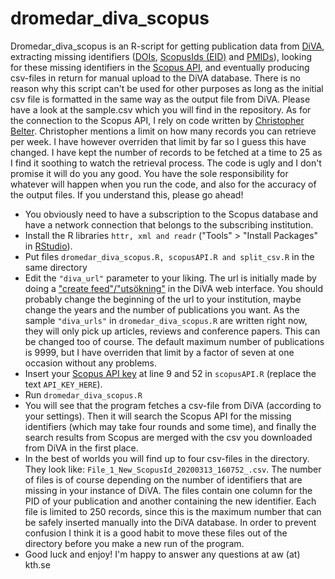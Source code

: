 # dromedar_diva_scopus
Dromedar_diva_scopus is an R-script for getting publication data from [DiVA](https://info.diva-portal.org/consortium/), extracting missing identifiers ([DOIs](https://www.wikidata.org/wiki/Property:P356), [ScopusIds (EID)](https://www.wikidata.org/wiki/Property:P1154) and [PMIDs](https://www.wikidata.org/wiki/Property:P698)), looking for these missing identifiers in the [Scopus API](https://dev.elsevier.com/academic_research_scopus.html), and eventually producing csv-files in return for manual upload to the DiVA database. There is no reason why this script can't be used for other purposes as long as the initial csv file is formatted in the same way as the output file from DiVA. Please have a look at the sample.csv which you will find in the repository. As for the connection to the Scopus API, I rely on code written by [Christopher Belter](https://github.com/christopherBelter/scopusAPI). Christopher mentions a limit on how many records you can retrieve per week. I have however overriden that limit by far so I guess this have changed. I have kept the number of records to be fetched at a time to 25 as I find it soothing to watch the retrieval process. The code is ugly and I don't promise it will do you any good. You have the sole responsibility for whatever will happen when you run the code, and also for the accuracy of the output files. If you understand this, please go ahead!

- You obviously need to have a subscription to the Scopus database and have a network connection that belongs to the subscribing institution.
- Install the R libraries `httr, xml and readr` ("Tools" > "Install Packages" in [RStudio](https://rstudio.com/products/rstudio/download/)).
- Put files `dromedar_diva_scopus.R, scopusAPI.R and split_csv.R` in the same directory
- Edit the `"diva_url"` parameter to your liking. The url is initially made by doing a ["create feed"/"utsökning"](https://wiki.epc.ub.uu.se/display/divainfo/CSV-generator) in the DiVA web interface. You should probably change the beginning of the url to your institution, maybe change the years and the number of publications you want. As the sample `"diva_urls"` in `dromedar_diva_scopus.R` are written right now, they will only pick up articles, reviews and conference papers. This can be changed too of course. The default maximum number of publications is 9999, but I have overriden that limit by a factor of seven at one occasion without any problems.
- Insert your [Scopus API key](https://dev.elsevier.com/index.html) at line 9 and 52 in `scopusAPI.R` (replace the text `API_KEY_HERE`).
- Run `dromedar_diva_scopus.R`
- You will see that the program fetches a csv-file from DiVA (according to your settings). Then it will search the Scopus API for the missing identifiers (which may take four rounds and some time), and finally the search results from Scopus are merged with the csv you downloaded from DiVA in the first place.
- In the best of worlds you will find up to four csv-files in the directory. They look like: `File_1_New_ScopusId_20200313_160752_.csv`. The number of files is of course depending on the number of identifiers that are missing in your instance of DiVA. The files contain one column for the PID of your publication and another containing the new identifier. Each file is limited to 250 records, since this is the maximum number that can be safely inserted manually into the DiVA database. In order to prevent confusion I think it is a good habit to move these files out of the directory before you make a new run of the program.
- Good luck and enjoy! I'm happy to answer any questions at aw (at) kth.se
